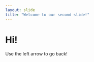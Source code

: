 ```yaml
---
layout: slide
title: "Welcome to our second slide!"
---
```

<h1>Hi!</h1>
Use the left arrow to go back!
